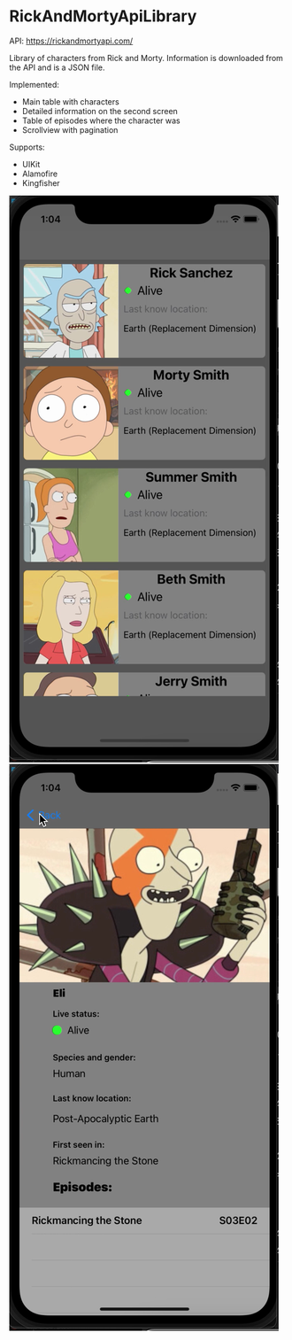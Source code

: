 # RickAndMortyApiLibrary
API: https://rickandmortyapi.com/

Library of characters from Rick and Morty. Information is downloaded from the API and is a JSON file.

Implemented:

- Main table with characters
- Detailed information on the second screen
- Table of episodes where the character was
- Scrollview with pagination

Supports:

- UIKit
- Alamofire
- Kingfisher




![alt text](screenshots/1.png)
![alt text](screenshots/2.png)
